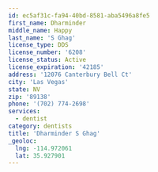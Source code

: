 ```yaml
---
id: ec5af31c-fa94-40bd-8581-aba5496a8fe5
first_name: Dharminder
middle_name: Happy
last_name: 'S Ghag'
license_type: DDS
license_number: '6208'
license_status: Active
license_expiration: '42185'
address: '12076 Canterbury Bell Ct'
city: 'Las Vegas'
state: NV
zip: '89138'
phone: '(702) 774-2698'
services:
  - dentist
category: dentists
title: 'Dharminder S Ghag'
_geoloc:
  lng: -114.972061
  lat: 35.927901
---
```

